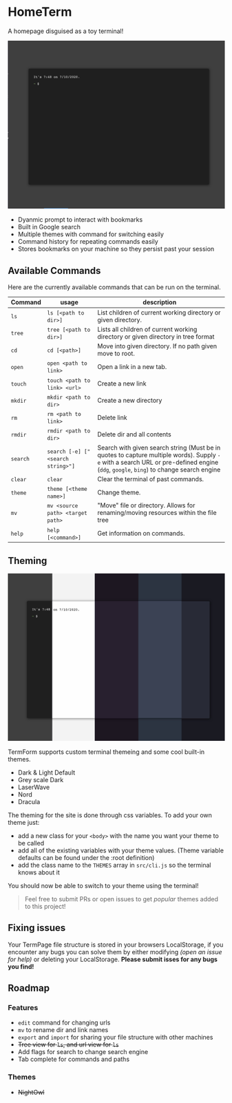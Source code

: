 # HomeTerm

A homepage disguised as a toy terminal!

![HomeTerm](/media/HomeTerm.png)

- Dyanmic prompt to interact with bookmarks
- Built in Google search
- Multiple themes with command for switching easily
- Command history for repeating commands easily
- Stores bookmarks on your machine so they persist past your session

## Available Commands

Here are the currently available commands that can be run on the terminal.

| Command  | usage                             | description                                                                                                                                                                          |
| -------- | --------------------------------- | ------------------------------------------------------------------------------------------------------------------------------------------------------------------------------------ |
| `ls`     | `ls [<path to dir>]`              | List children of current working directory or given directory.                                                                                                                       |
| `tree`   | `tree [<path to dir>]`            | Lists all children of current working directory or given directory in tree format                                                                                                    |
| `cd`     | `cd [<path>]`                     | Move into given directory. If no path given move to root.                                                                                                                            |
| `open`   | `open <path to link>`             | Open a link in a new tab.                                                                                                                                                            |
| `touch`  | `touch <path to link> <url>`      | Create a new link                                                                                                                                                                    |
| `mkdir`  | `mkdir <path to dir>`             | Create a new directory                                                                                                                                                               |
| `rm`     | `rm <path to link>`               | Delete link                                                                                                                                                                          |
| `rmdir`  | `rmdir <path to dir>`             | Delete dir and all contents                                                                                                                                                          |
| `search` | `search [-e] ["<search string>"]` | Search with given search string (Must be in quotes to capture multiple words). Supply `-e` with a search URL or pre-defined engine (`ddg`, `google`, `bing`) to change search engine |
| `clear`  | `clear`                           | Clear the terminal of past commands.                                                                                                                                                 |
| `theme`  | `theme [<theme name>]`            | Change theme.                                                                                                                                                                        |
| `mv`     | `mv <source path> <target path>`  | "Move" file or directory. Allows for renaming/moving resources within the file tree                                                                                                  |
| `help`   | `help [<command>]`                | Get information on commands.                                                                                                                                                         |

## Theming

![Terminal Themes](/media/theming.png)

TermForm supports custom terminal themeing and some cool built-in themes.

- Dark & Light Default
- Grey scale Dark
- LaserWave
- Nord
- Dracula

The theming for the site is done through css variables.
To add your own theme just:

- add a new class for your `<body>` with the name you want your theme to be called
- add all of the existing variables with your theme values. (Theme variable defaults can be found under the :root definition)
- add the class name to the `THEMES` array in `src/cli.js` so the terminal knows about it

You should now be able to switch to your theme using the terminal!

> Feel free to submit PRs or open issues to get _popular_ themes added to this project!

## Fixing issues

Your TermPage file structure is stored in your browsers LocalStorage, if you encounter any bugs you can solve them by either modifying _(open an issue for help)_ or deleting your LocalStorage. **Please submit isses for any bugs you find!**

## Roadmap

### Features

- `edit` command for changing urls
- `mv` to rename dir and link names
- `export` and `import` for sharing your file structure with other machines
- ~~Tree view for `ls`, and url view for `ls`~~
- Add flags for search to change search engine
- Tab complete for commands and paths

### Themes

- ~~NightOwl~~

